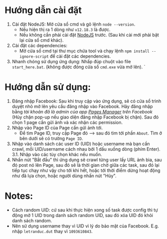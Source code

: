 # Hướng dẫn cài đặt
1. Cài đặt NodeJS: Mở cửa sổ cmd và gõ lệnh `node --version`. 
    - Nếu hiện thị ra 1 dòng như `v12.18.3` là được. 
    - Nếu không cần phải cài đặt [NodeJS](https://nodejs.org/en/) trước. (Sau khi cài mới phải bật lại cửa sổ cmd khác).
2. Cài đặt các dependencies: 
    - Mở cửa sổ cmd tại thư mục chứa tool và chạy lệnh `npm install --ignore-script` để cài đặt các dependencies.
3. Nhanh chóng sử dụng ứng dụng: Nhấp đúp chuột vào file `start_here.bat`. (không được đóng cửa sổ `cmd.exe` vừa mở lên).
`
# Hướng dẫn sử dụng:
1. Đăng nhập Facebook: Sau khi truy cập vào ứng dụng, sẽ có cửa sổ trình duyệt nhỏ mở lên yêu cầu đăng nhập vào Facebook. Hãy đăng nhập bằng *tài khoản đã là admin của app [Pages Manager](https://developers.facebook.com/apps/201557361779080/roles/roles/) trên Facebook* (Hủy chặn pop-up nếu giao diện đăng nhập Facebook bị chặn). Sau đó chọn 1 page cần gửi ảnh và xác nhận các permission.
2. Nhập vào Page ID của Page cần gửi ảnh tới.
    - Để tìm Page ID, truy cập Page đó --> sau đó tìm tới phần `About`. Tìm ở bên dưới sẽ có trường `Page ID`.
3. Nhập vào danh sách các user ID (UID) hoặc username mà bạn cần crawl, mỗi UID/username cách nhau bởi 1 dấu xuống dòng (phím Enter).
3.1. Nhập vào các tùy chọn khác nếu muốn.
4. Nhấn nút "Bắt đầu" thì ứng dụng sẽ crawl từng user lấy URL ảnh bìa, sau đó post nó lên Page, sau đó sẽ là thời gian chờ giữa các task, sau đó lại tiếp tục chạy như vậy cho tới khi hết, hoặc tới thời điểm dừng hoạt động như đã lựa chọn, hoặc người dùng nhấn nút "Hủy".

# Notes:
- Cách random UID: cứ sau khi thực hiện xong số task được config thì tự động mở 1 UID trong danh sách random UID, sau đó xóa UID đó khỏi danh sách random.
- Nên sử dụng username thay vì UID vì lý do bảo mật của Facebook. E.g. nhập `letranduc.dut` thay vì `1093610843`.